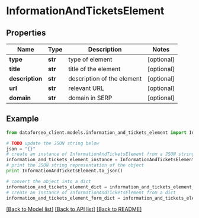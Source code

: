 # InformationAndTicketsElement


## Properties

Name | Type | Description | Notes
------------ | ------------- | ------------- | -------------
**type** | **str** | type of element | [optional] 
**title** | **str** | title of the element | [optional] 
**description** | **str** | description of the element | [optional] 
**url** | **str** | relevant URL | [optional] 
**domain** | **str** | domain in SERP | [optional] 

## Example

```python
from dataforseo_client.models.information_and_tickets_element import InformationAndTicketsElement

# TODO update the JSON string below
json = "{}"
# create an instance of InformationAndTicketsElement from a JSON string
information_and_tickets_element_instance = InformationAndTicketsElement.from_json(json)
# print the JSON string representation of the object
print InformationAndTicketsElement.to_json()

# convert the object into a dict
information_and_tickets_element_dict = information_and_tickets_element_instance.to_dict()
# create an instance of InformationAndTicketsElement from a dict
information_and_tickets_element_form_dict = information_and_tickets_element.from_dict(information_and_tickets_element_dict)
```
[[Back to Model list]](../README.md#documentation-for-models) [[Back to API list]](../README.md#documentation-for-api-endpoints) [[Back to README]](../README.md)



